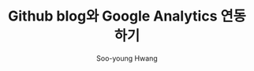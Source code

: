 ---
layout:     post
title:      Github blog와 Google Analytics 연동하기 
author:     Soo-young Hwang
tags: 		Github-pages
# subtitle:  	
category:  project1
---